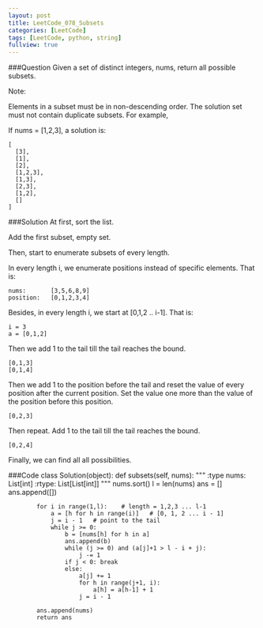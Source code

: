 ```yaml
---
layout: post
title: LeetCode_078_Subsets
categories: [LeetCode]
tags: [LeetCode, python, string]
fullview: true
---
```

###Question
Given a set of distinct integers, nums, return all possible subsets.

Note:

Elements in a subset must be in non-descending order.
The solution set must not contain duplicate subsets.
For example,

If nums = [1,2,3], a solution is:

	[
	  [3],
	  [1],
	  [2],
	  [1,2,3],
	  [1,3],
	  [2,3],
	  [1,2],
	  []
	]

###Solution
At first, sort the list. 

Add the first subset, empty set.

Then, start to enumerate subsets of every length.

In every length i, we enumerate positions instead of specific elements. That is:

	nums:		[3,5,6,8,9]
	position:	[0,1,2,3,4]

Besides, in every length i, we start at [0,1,2 .. i-1]. That is:

	i = 3
	a = [0,1,2]

Then we add 1 to the tail till the tail reaches the bound.

	[0,1,3]
	[0,1,4]

Then we add 1 to the position before the tail and reset the value of every position after the current position. Set the value one more than the value of the position before this position.

	[0,2,3]
	
Then repeat. Add 1 to the tail till the tail reaches the bound.

	[0,2,4]
	
Finally, we can find all all possibilities.



###Code
	class Solution(object):
	    def subsets(self, nums):
	        """
	        :type nums: List[int]
	        :rtype: List[List[int]]
	        """
	        nums.sort()
	        l = len(nums)
	        ans = []
	        ans.append([])

	        for i in range(1,l):	# length = 1,2,3 ... l-1
	        	a = [h for h in range(i)]	# [0, 1, 2 ... i - 1]
	        	j = i - 1	# point to the tail
	        	while j >= 0:
	        		b = [nums[h] for h in a]
	        		ans.append(b)
	        		while (j >= 0) and (a[j]+1 > l - i + j):
	        			j -= 1
	        		if j < 0: break
	        		else: 
	        			a[j] += 1
	        			for h in range(j+1, i):
	        				a[h] = a[h-1] + 1
	        			j = i - 1    			

	        ans.append(nums)
	        return ans